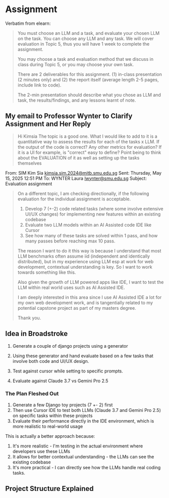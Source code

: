 # Assignment

Verbatim from elearn:

> You must choose an LLM and a task, and evaluate your chosen LLM on the task. You can choose any LLM and any task. We will cover evaluation in Topic 5, thus you will have 1 week to complete the assignment.
>
> You may choose a task and evaluation method that we discuss in class during Topic 5, or you may choose your own task.
>
> There are 2 deliverables for this assignment. (1) in-class presentation (2 minutes only) and (2) the report itself (average length 2-5 pages, include link to code).
>
> The 2-min presentation should describe what you chose as LLM and task, the results/findings, and any lessons learnt of note.

## My email to Professor Wynter to Clarify Assignment and Her Reply

> Hi Kimsia
> The topic is a good one. What I would like to add to it is a quantitative way to assess the results for each of the tasks x LLM. If the output of the code is correct? Any other metrics for evaluation? If it is a UI for example, is "correct" easy to define? Point being to think about the EVALUATION of it as well as setting up the tasks themselves


From: SIM Kim Sia <kimsia.sim.2024@mitb.smu.edu.sg>
Sent: Thursday, May 15, 2025 12:51 PM
To: WYNTER Laura <lwynter@smu.edu.sg>
Subject: Evaluation assignment

> On a different topic, I am checking directionally, if the following evaluation for the individual assignment is acceptable.
>
> 1. Develop 7 (+-2) code related tasks (where some involve extensive UI/UX changes) for implementing new features within an existing codebase
> 2. Evaluate two LLM models within an AI Assisted code IDE like Cursor
> 3. See how many of these tasks are solved within 1 pass, and how many passes before reaching max 10 pass.
>
> The reason I want to do it this way is because I understand that most LLM benchmarks often assume iid (independent and identically distributed), but in my experience using LLM esp at work for web development, contextual understanding is key. So I want to work towards something like this.
>
> Also given the growth of LLM powered apps like IDE, I want to test the LLM within real world uses such as AI Assisted IDE.
>
> I am deeply interested in this area since I use AI Assisted IDE a lot for my own web development work, and is tangentially related to my potential capstone project as part of my masters degree.
>
> Thank you.

## Idea in Broadstroke

1. Generate a couple of django projects using a generator

2. Using these generator and hand evaluate based on a few tasks that involve both code and UI/UX design.

3. Test against cursor while setting to specific prompts.

4. Evaluate against Claude 3.7 vs Gemini Pro 2.5

### The Plan Fleshed Out

1. Generate a few Django toy projects (7 +- 2) first
2. Then use Cursor IDE to test both LLMs (Claude 3.7 and Gemini Pro 2.5) on specific tasks within these projects
3. Evaluate their performance directly in the IDE environment, which is more realistic to real-world usage

This is actually a better approach because:

1. It's more realistic - I'm testing in the actual environment where developers use these LLMs
2. It allows for better contextual understanding - the LLMs can see the existing codebase
3. It's more practical - I can directly see how the LLMs handle real coding tasks.

## Project Structure Explained

